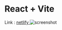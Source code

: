 # React + Vite
Link : [netlify ](https://nguyenvy-jaybranding-intern.netlify.app/)
![screenshot](https://github.com/user-attachments/assets/4d7050af-e123-4144-a5a3-fedbd4e458ad)
